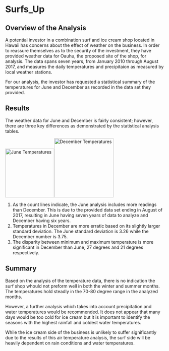 # Surfs_Up

## Overview of the Analysis

A potential investor in a combination surf and ice cream shop located in Hawaii has concerns about the effect of weather on the business. In order to reassure themselves as to the security of the investment, they have provided weather data for Oauhu, the proposed site of the shop, for analysis. The data spans seven years, from January 2010 through August 2017, and measures the daily temperatures and precipitaion as measured by local weather stations.

For our analysis, the investor has requested a statistical summary of the temperatures for June and December as recorded in the data set they provided.

## Results

The weather data for June and December is fairly consistent; however, there are three key differences as demonstrated by the statistical analysis tables.

<img width="155" alt="June Temperatures" src="https://user-images.githubusercontent.com/82982901/123336753-4c3c1400-d514-11eb-8ab8-165b50c5ccf1.png"><img width="188" alt="December Temperatures" src="https://user-images.githubusercontent.com/82982901/123336762-4f370480-d514-11eb-9ea6-7dc2d66023db.png">

1. As the count lines indicate, the June analysis includes more readings than December. This is due to the provided data set ending in August of 2017, resulting in June having seven years of data to analyze and December having six years.
2. Temperatures in December are more erratic based on its slightly larger standard deviation. The June standard deviation is 3.26 while the December number is 3.75.
3. The disparity between minimum and maximum temperature is more significant in December than June, 27 degrees and 21 degrees respectively.

## Summary

Based on the analysis of the temperature data, there is no indication the surf shop whould not preform well in both the winter and summer months. The temperatures hold steadly in the 70-80 degree range in the analyzed months.

However, a further analysis which takes into account precipitation and water temperatures would be recommended. It does not appear that many days would be too cold for ice cream but it is important to identify the seasons with the highest rainfall and coldest water temperatures.

While the ice cream side of the business is unlikely to suffer significantly due to the results of this air temperature analysis, the surf side will be heavily dependent on rain conditions and water temperatures.

